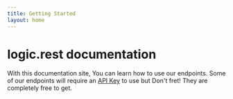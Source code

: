 ```yaml
---
title: Getting Started
layout: home
---
```


# **logic.rest documentation**
With this documentation site, You can learn how to use our endpoints. Some of our endpoints will require an [API Key](https://logic.rest/keys) to use but Don't fret! They are completely free to get.
